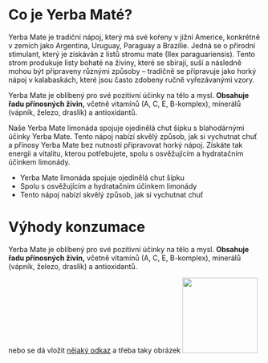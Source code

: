 # Co je Yerba Maté?

Yerba Mate je tradiční nápoj, který má své kořeny v jižní Americe, konkrétně v zemích jako Argentina, Uruguay, Paraguay a Brazílie. Jedná se o přírodní stimulant, který je získáván z listů stromu mate (Ilex paraguariensis). Tento strom produkuje listy bohaté na živiny, které se sbírají, suší a následně mohou být připraveny různými způsoby – tradičně se připravuje jako horký nápoj v kalabaskách, které jsou často zdobeny ručně vyřezávanými vzory.

Yerba Mate je oblíbený pro své pozitivní účinky na tělo a mysl. **Obsahuje řadu přínosných živin,** včetně vitamínů (A, C, E, B-komplex), minerálů (vápník, železo, draslík) a antioxidantů.

Naše Yerba Mate limonáda spojuje ojedinělá chut šípku s blahodárnými účinky Yerba Mate. Tento nápoj nabízí skvělý způsob, jak si vychutnat chuť a přínosy Yerba Mate bez nutnosti připravovat horký nápoj. Získáte tak energii a vitalitu, kterou potřebujete, spolu s osvěžujícím a hydratačním účinkem limonády.

- Yerba Mate limonáda spojuje ojedinělá chut šípku
- Spolu s osvěžujícím a hydratačním účinkem limonády
- Tento nápoj nabízí skvělý způsob, jak si vychutnat chuť


# Výhody konzumace

Yerba Mate je oblíbený pro své pozitivní účinky na tělo a mysl. **Obsahuje řadu přínosných živin,** včetně vitamínů (A, C, E, B-komplex), minerálů (vápník, železo, draslík) a antioxidantů.

nebo se dá vložit [nějaký odkaz](https://wildmate.cz) a třeba taky obrázek <img width="150" src="https://wildmate.cz/_next/static/media/wildmate-logo-black.45b49aa0.svg" />
